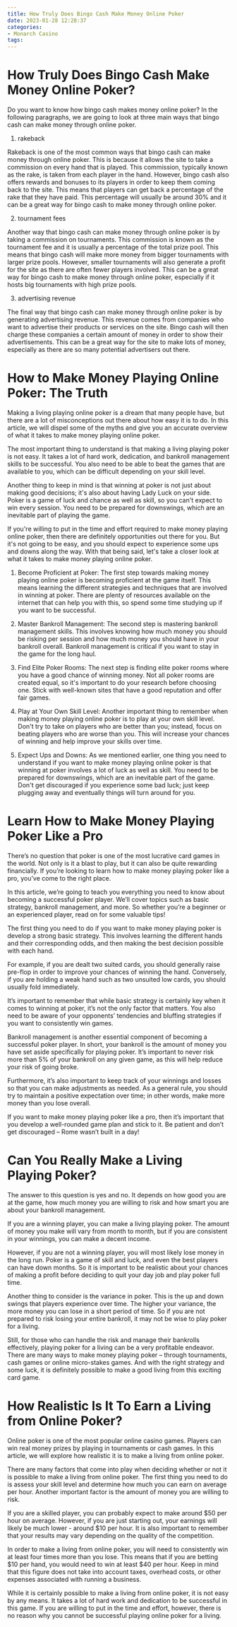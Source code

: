```yaml
---
title: How Truly Does Bingo Cash Make Money Online Poker
date: 2023-01-28 12:28:37
categories:
- Monarch Casino
tags:
---
```



#  How Truly Does Bingo Cash Make Money Online Poker?

Do you want to know how bingo cash makes money online poker? In the following paragraphs, we are going to look at three main ways that bingo cash can make money through online poker.

1. rakeback

Rakeback is one of the most common ways that bingo cash can make money through online poker. This is because it allows the site to take a commission on every hand that is played. This commission, typically known as the rake, is taken from each player in the hand. However, bingo cash also offers rewards and bonuses to its players in order to keep them coming back to the site. This means that players can get back a percentage of the rake that they have paid. This percentage will usually be around 30% and it can be a great way for bingo cash to make money through online poker.

2. tournament fees

Another way that bingo cash can make money through online poker is by taking a commission on tournaments. This commission is known as the tournament fee and it is usually a percentage of the total prize pool. This means that bingo cash will make more money from bigger tournaments with larger prize pools. However, smaller tournaments will also generate a profit for the site as there are often fewer players involved. This can be a great way for bingo cash to make money through online poker, especially if it hosts big tournaments with high prize pools.

3. advertising revenue

The final way that bingo cash can make money through online poker is by generating advertising revenue. This revenue comes from companies who want to advertise their products or services on the site. Bingo cash will then charge these companies a certain amount of money in order to show their advertisements. This can be a great way for the site to make lots of money, especially as there are so many potential advertisers out there.

#  How to Make Money Playing Online Poker: The Truth

Making a living playing online poker is a dream that many people have, but there are a lot of misconceptions out there about how easy it is to do. In this article, we will dispel some of the myths and give you an accurate overview of what it takes to make money playing online poker.

The most important thing to understand is that making a living playing poker is not easy. It takes a lot of hard work, dedication, and bankroll management skills to be successful. You also need to be able to beat the games that are available to you, which can be difficult depending on your skill level.

Another thing to keep in mind is that winning at poker is not just about making good decisions; it's also about having Lady Luck on your side. Poker is a game of luck and chance as well as skill, so you can't expect to win every session. You need to be prepared for downswings, which are an inevitable part of playing the game.

If you're willing to put in the time and effort required to make money playing online poker, then there are definitely opportunities out there for you. But it's not going to be easy, and you should expect to experience some ups and downs along the way. With that being said, let's take a closer look at what it takes to make money playing online poker.

1) Become Proficient at Poker: The first step towards making money playing online poker is becoming proficient at the game itself. This means learning the different strategies and techniques that are involved in winning at poker. There are plenty of resources available on the internet that can help you with this, so spend some time studying up if you want to be successful.

2) Master Bankroll Management: The second step is mastering bankroll management skills. This involves knowing how much money you should be risking per session and how much money you should have in your bankroll overall. Bankroll management is critical if you want to stay in the game for the long haul.

3) Find Elite Poker Rooms: The next step is finding elite poker rooms where you have a good chance of winning money. Not all poker rooms are created equal, so it's important to do your research before choosing one. Stick with well-known sites that have a good reputation and offer fair games.

4) Play at Your Own Skill Level: Another important thing to remember when making money playing online poker is to play at your own skill level. Don't try to take on players who are better than you; instead, focus on beating players who are worse than you. This will increase your chances of winning and help improve your skills over time.

5) Expect Ups and Downs: As we mentioned earlier, one thing you need to understand if you want to make money playing online poker is that winning at poker involves a lot of luck as well as skill. You need to be prepared for downswings, which are an inevitable part of the game. Don't get discouraged if you experience some bad luck; just keep plugging away and eventually things will turn around for you.

#  Learn How to Make Money Playing Poker Like a Pro 

There’s no question that poker is one of the most lucrative card games in the world. Not only is it a blast to play, but it can also be quite rewarding financially. If you’re looking to learn how to make money playing poker like a pro, you’ve come to the right place.

In this article, we’re going to teach you everything you need to know about becoming a successful poker player. We’ll cover topics such as basic strategy, bankroll management, and more. So whether you’re a beginner or an experienced player, read on for some valuable tips!

The first thing you need to do if you want to make money playing poker is develop a strong basic strategy. This involves learning the different hands and their corresponding odds, and then making the best decision possible with each hand.

For example, if you are dealt two suited cards, you should generally raise pre-flop in order to improve your chances of winning the hand. Conversely, if you are holding a weak hand such as two unsuited low cards, you should usually fold immediately.

It’s important to remember that while basic strategy is certainly key when it comes to winning at poker, it’s not the only factor that matters. You also need to be aware of your opponents’ tendencies and bluffing strategies if you want to consistently win games.

Bankroll management is another essential component of becoming a successful poker player. In short, your bankroll is the amount of money you have set aside specifically for playing poker. It’s important to never risk more than 5% of your bankroll on any given game, as this will help reduce your risk of going broke.

Furthermore, it’s also important to keep track of your winnings and losses so that you can make adjustments as needed. As a general rule, you should try to maintain a positive expectation over time; in other words, make more money than you lose overall.

If you want to make money playing poker like a pro, then it’s important that you develop a well-rounded game plan and stick to it. Be patient and don’t get discouraged – Rome wasn’t built in a day!

#  Can You Really Make a Living Playing Poker?

The answer to this question is yes and no. It depends on how good you are at the game, how much money you are willing to risk and how smart you are about your bankroll management.

If you are a winning player, you can make a living playing poker. The amount of money you make will vary from month to month, but if you are consistent in your winnings, you can make a decent income.

However, if you are not a winning player, you will most likely lose money in the long run. Poker is a game of skill and luck, and even the best players can have down months. So it is important to be realistic about your chances of making a profit before deciding to quit your day job and play poker full time.

Another thing to consider is the variance in poker. This is the up and down swings that players experience over time. The higher your variance, the more money you can lose in a short period of time. So if you are not prepared to risk losing your entire bankroll, it may not be wise to play poker for a living.

Still, for those who can handle the risk and manage their bankrolls effectively, playing poker for a living can be a very profitable endeavor. There are many ways to make money playing poker – through tournaments, cash games or online micro-stakes games. And with the right strategy and some luck, it is definitely possible to make a good living from this exciting card game.

#  How Realistic Is It To Earn a Living from Online Poker?

Online poker is one of the most popular online casino games. Players can win real money prizes by playing in tournaments or cash games. In this article, we will explore how realistic it is to make a living from online poker.

There are many factors that come into play when deciding whether or not it is possible to make a living from online poker. The first thing you need to do is assess your skill level and determine how much you can earn on average per hour. Another important factor is the amount of money you are willing to risk.

If you are a skilled player, you can probably expect to make around $50 per hour on average. However, if you are just starting out, your earnings will likely be much lower - around $10 per hour. It is also important to remember that your results may vary depending on the quality of the competition.

In order to make a living from online poker, you will need to consistently win at least four times more than you lose. This means that if you are betting $10 per hand, you would need to win at least $40 per hour. Keep in mind that this figure does not take into account taxes, overhead costs, or other expenses associated with running a business.

While it is certainly possible to make a living from online poker, it is not easy by any means. It takes a lot of hard work and dedication to be successful in this game. If you are willing to put in the time and effort, however, there is no reason why you cannot be successful playing online poker for a living.